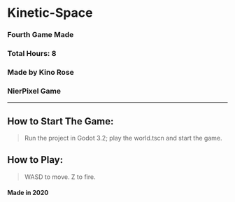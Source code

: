 # Kinetic-Space
### Fourth Game Made
### Total Hours: **8**
### Made by Kino Rose
### NierPixel Game

---

## How to Start The Game:

> Run the project in Godot 3.2; play the world.tscn and start the game.

## How to Play:

> WASD to move. Z to fire.

#### **Made in 2020**
